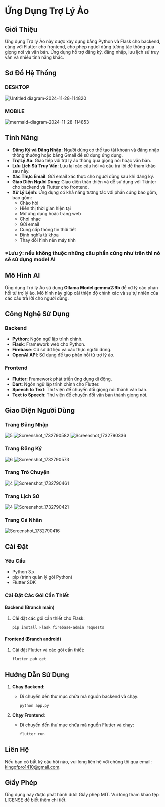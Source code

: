 # Ứng Dụng Trợ Lý Ảo


## Giới Thiệu

Ứng dụng Trợ lý Ảo này được xây dựng bằng Python và Flask cho backend, cùng với Flutter cho frontend, cho phép người dùng tương tác thông qua giọng nói và văn bản. Ứng dụng hỗ trợ đăng ký, đăng nhập, lưu lịch sử truy vấn và nhiều tính năng khác.

## Sơ Đồ Hệ Thống
### DESKTOP
![Untitled diagram-2024-11-28-114820](https://github.com/user-attachments/assets/3778306b-dbe9-4042-a00c-413b8f3c8c1c)
### MOBILE
![mermaid-diagram-2024-11-28-114853](https://github.com/user-attachments/assets/5ad6afa6-695b-4463-bcfc-1139399e575c)


## Tính Năng

- **Đăng Ký và Đăng Nhập**: Người dùng có thể tạo tài khoản và đăng nhập thông thường hoặc bằng Gmail để sử dụng ứng dụng.
- **Trợ Lý Ảo**: Giao tiếp với trợ lý ảo thông qua giọng nói hoặc văn bản.
- **Lưu Lịch Sử Truy Vấn**: Lưu lại các câu hỏi và câu trả lời để tham khảo sau này.
- **Xác Thực Email**: Gửi email xác thực cho người dùng sau khi đăng ký.
- **Giao Diện Người Dùng**: Giao diện thân thiện và dễ sử dụng với Tkinter cho backend và Flutter cho frontend.
- **Xử Lý Lệnh**: Ứng dụng có khả năng tương tác với phần cứng bao gồm, bao gồm:
  - Chào hỏi
  - Hiển thị thời gian hiện tại
  - Mở ứng dụng hoặc trang web
  - Chơi nhạc
  - Gửi email
  - Cung cấp thông tin thời tiết
  - Định nghĩa từ khóa
  - Thay đổi hình nền máy tính
### *Lưu ý: nếu không thuộc những câu phần cứng như trên thì nó sẽ sử dụng model AI

## Mô Hình AI

Ứng dụng Trợ lý Ảo sử dụng **Ollama Model gemma2:9b** để xử lý các phản hồi từ trợ lý ảo. Mô hình này giúp cải thiện độ chính xác và sự tự nhiên của các câu trả lời cho người dùng.

## Công Nghệ Sử Dụng

### Backend
- **Python**: Ngôn ngữ lập trình chính.
- **Flask**: Framework web cho Python.
- **Firebase**: Cơ sở dữ liệu và xác thực người dùng.
- **OpenAI API**: Sử dụng để tạo phản hồi từ trợ lý ảo.

### Frontend
- **Flutter**: Framework phát triển ứng dụng di động.
- **Dart**: Ngôn ngữ lập trình chính cho Flutter.
- **Speech to Text**: Thư viện để chuyển đổi giọng nói thành văn bản.
- **Text to Speech**: Thư viện để chuyển đổi văn bản thành giọng nói.

## Giao Diện Người Dùng

### Trang Đăng Nhập
![5](https://github.com/user-attachments/assets/7f20c280-5be3-4c3d-99e5-5e769d432775)
![Screenshot_1732790582](https://github.com/user-attachments/assets/6895aa81-d032-409c-b023-768b5fe76bcd)
![Screenshot_1732790336](https://github.com/user-attachments/assets/37415094-f312-47c4-bb95-d5b8e75d0e33)

### Trang Đăng Ký
![6](https://github.com/user-attachments/assets/86689a46-adaf-4f9b-b4e4-1d6ba869f15b)
![Screenshot_1732790573](https://github.com/user-attachments/assets/f43ef3c6-2201-4c8e-b294-22cf6d1366a6)

### Trang Trò Chuyện
![4](https://github.com/user-attachments/assets/9d9a983a-3ef2-4077-8f79-1dfa4865b116)
![Screenshot_1732790461](https://github.com/user-attachments/assets/5bd1b5e9-38bc-4c09-a29f-8d9dd63106e1)

### Trang Lịch Sử
![4](https://github.com/user-attachments/assets/c8779e81-abf9-47e1-a0fa-63248ffdb484)
![Screenshot_1732790421](https://github.com/user-attachments/assets/4c2608e4-7bf6-4d5c-bb5a-77aa7df4bb57)

### Trang Cá Nhân
![Screenshot_1732790416](https://github.com/user-attachments/assets/3bd4833e-1c27-47be-8d00-c2b1f492045f)


## Cài Đặt

### Yêu Cầu

- Python 3.x
- pip (trình quản lý gói Python)
- Flutter SDK

### Cài Đặt Các Gói Cần Thiết

#### Backend (Branch main)
1. Cài đặt các gói cần thiết cho Flask:
   ```bash
   pip install Flask firebase-admin requests
   ```

#### Frontend (Branch android)
1. Cài đặt Flutter và các gói cần thiết:
   ```bash
   flutter pub get
   ```

## Hướng Dẫn Sử Dụng

1. **Chạy Backend**:
   - Di chuyển đến thư mục chứa mã nguồn backend và chạy:
     ```bash
     python app.py
     ```

2. **Chạy Frontend**:
   - Di chuyển đến thư mục chứa mã nguồn Flutter và chạy:
     ```bash
     flutter run
     ```

## Liên Hệ

Nếu bạn có bất kỳ câu hỏi nào, vui lòng liên hệ với chúng tôi qua email: [kingofpro1410@gmail.com](mailto:kingofpro1410@gmail.com).

## Giấy Phép

Ứng dụng này được phát hành dưới Giấy phép MIT. Vui lòng tham khảo tệp LICENSE để biết thêm chi tiết.
